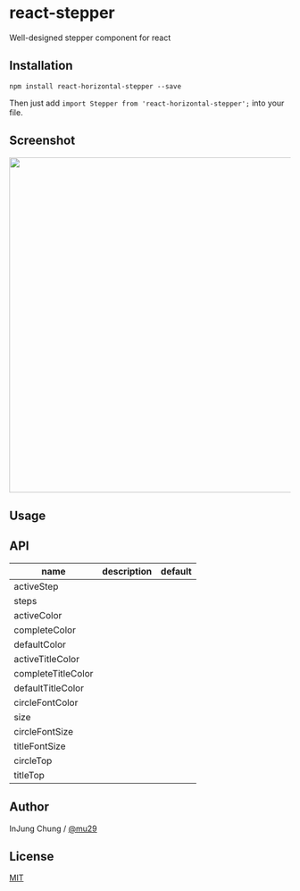# react-stepper
Well-designed stepper component for react

## Installation
```
npm install react-horizontal-stepper --save
``` 
Then just add `import Stepper from 'react-horizontal-stepper';` into your file.

## Screenshot
<img src="https://raw.githubusercontent.com/mu29/react-stepper/master/example/example.png" width="600" />

## Usage

## API
| name     | description    | default    |
|----------|----------------|--------------|
|activeStep|||
|steps|||
|activeColor|||
|completeColor|||
|defaultColor|||
|activeTitleColor|||
|completeTitleColor|||
|defaultTitleColor|||
|circleFontColor|||
|size|||
|circleFontSize|||
|titleFontSize|||
|circleTop|||
|titleTop|||


## Author

InJung Chung / [@mu29](http://mu29.github.io/)

## License

[MIT](./LICENSE)
